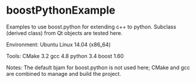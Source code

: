 # boostPythonExample
Examples to use boost.python for extending c++ to python.
Subclass (derived class) from Qt objects are tested here.

Environment:
    Ubuntu Linux 14.04 (x86_64)

Tools:
    CMake 3.2 
    gcc 4.8
    python 3.4
    boost 1.60

Notes:
    The default bjam for boost.python is not used here; CMake and gcc are combined to manage and build the project.

    

